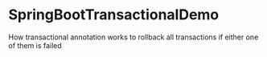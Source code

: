 # SpringBootTransactionalDemo
How transactional annotation works to rollback all transactions if either one of them is failed
